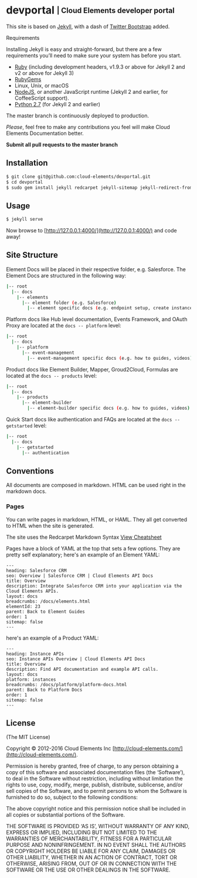 # devportal <sub><sup>| Cloud Elements developer portal</sup></sub>

This site is based on [Jekyll](http://jekyllrb.com/), with a dash of [Twitter Bootstrap](http://themes.getbootstrap.com/products/dashboard) added.

Requirements

Installing Jekyll is easy and straight-forward, but there are a few requirements you’ll need to make sure your system has before you start.

* [Ruby](https://www.ruby-lang.org/en/downloads/) (including development headers, v1.9.3 or above for Jekyll 2 and v2 or above for Jekyll 3)
* [RubyGems](https://rubygems.org/pages/download)
* Linux, Unix, or macOS
* [NodeJS](https://nodejs.org/), or another JavaScript runtime (Jekyll 2 and earlier, for CoffeeScript support).
* [Python 2.7](https://www.python.org/downloads/) (for Jekyll 2 and earlier)

The master branch is continuously deployed to production.

_Please_, feel free to make any contributions you feel will make Cloud Elements Documentation better.

**Submit all pull requests to the master branch**

## Installation

```bash
$ git clone git@github.com:cloud-elements/devportal.git
$ cd devportal
$ sudo gem install jekyll redcarpet jekyll-sitemap jekyll-redirect-from
```

## Usage

```bash
$ jekyll serve
```

Now browse to [http://127.0.0.1:4000/](http://127.0.0.1:4000/) and code away!

## Site Structure

Element Docs will be placed in their respective folder, e.g. Salesforce.
The Element Docs are structured in the following way:

```bash
|-- root
  |-- docs
    |-- elements
      |-- element folder (e.g. Salesforce)
        |-- element specific docs (e.g. endpoint setup, create instance)
```

Platform docs like Hub level documentation, Events Framework, and OAuth Proxy are located at the `docs -- platform` level:

```bash
|-- root
  |-- docs
    |-- platform
      |-- event-management
        |-- event-management specific docs (e.g. how to guides, videos)
```

Product docs like Element Builder, Mapper, Groud2Cloud, Formulas are located at the `docs -- products` level:

```bash
|-- root
  |-- docs
    |-- products
      |-- element-builder
        |-- element-builder specific docs (e.g. how to guides, videos)
```

Quick Start docs like authentication and FAQs are located at the `docs -- getstarted` level:

```bash
|-- root
  |-- docs
    |-- getstarted
      |-- authentication
```

## Conventions

All documents are composed in markdown.  HTML can be used right in the markdown docs.

### Pages

You can write pages in markdown, HTML, or HAML. They all get converted to HTML when the site is generated.

The site uses the Redcarpet Markdown Syntax
[View Cheatsheet](https://caleorourke.gitbooks.io/redcarpet-syntax/content/cheatsheet/index.html)

Pages have a block of YAML at the top that sets a few options. They are pretty self explanatory; here's an example of an Element YAML:

```
---
heading: Salesforce CRM
seo: Overview | Salesforce CRM | Cloud Elements API Docs
title: Overview
description: Integrate Salesforce CRM into your application via the Cloud Elements APIs.
layout: docs
breadcrumbs: /docs/elements.html
elementId: 23
parent: Back to Element Guides
order: 1
sitemap: false
---
```

here's an example of a Product YAML:

```
---
heading: Instance APIs
seo: Instance APIs Overview | Cloud Elements API Docs
title: Overview
description: Find API documentation and example API calls.
layout: docs
platform: instances
breadcrumbs: /docs/platform/platform-docs.html
parent: Back to Platform Docs
order: 1
sitemap: false
---
```

## License
(The MIT License)

Copyright © 2012-2016 Cloud Elements Inc [http://cloud-elements.com/](http://cloud-elements.com/).

Permission is hereby granted, free of charge, to any person obtaining a copy of this software and associated documentation files (the ‘Software’), to deal in the Software without restriction, including without limitation the rights to use, copy, modify, merge, publish, distribute, sublicense, and/or sell copies of the Software, and to permit persons to whom the Software is furnished to do so, subject to the following conditions:

The above copyright notice and this permission notice shall be included in all copies or substantial portions of the Software.

THE SOFTWARE IS PROVIDED ‘AS IS’, WITHOUT WARRANTY OF ANY KIND, EXPRESS OR IMPLIED, INCLUDING BUT NOT LIMITED TO THE WARRANTIES OF MERCHANTABILITY, FITNESS FOR A PARTICULAR PURPOSE AND NONINFRINGEMENT. IN NO EVENT SHALL THE AUTHORS OR COPYRIGHT HOLDERS BE LIABLE FOR ANY CLAIM, DAMAGES OR OTHER LIABILITY, WHETHER IN AN ACTION OF CONTRACT, TORT OR OTHERWISE, ARISING FROM, OUT OF OR IN CONNECTION WITH THE SOFTWARE OR THE USE OR OTHER DEALINGS IN THE SOFTWARE.
